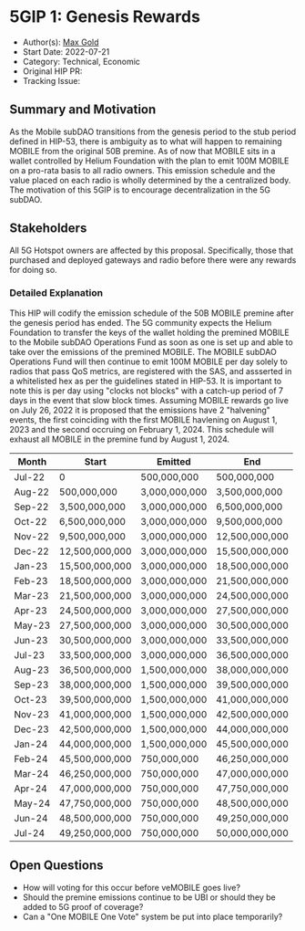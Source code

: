 # 5GIP 1: Genesis Rewards

* Author(s): [Max Gold](https://github.com/maxgold91)
* Start Date: 2022-07-21
* Category: Technical, Economic
* Original HIP PR: 
* Tracking Issue: 

## Summary and Motivation

As the Mobile subDAO transitions from the genesis period to the stub period defined in HIP-53, there is ambiguity as to what will happen to remaining MOBILE from the original 50B premine.  As of now that MOBILE sits in a wallet controlled by Helium Foundation with the plan to emit 100M MOBILE on a pro-rata basis to all radio owners.  This emission schedule and the value placed on each radio is wholly determined by the a centralized body.  The motivation of this 5GIP is to encourage decentralization in the 5G subDAO.

## Stakeholders

All 5G Hotspot owners are affected by this proposal. Specifically, those that purchased and deployed gateways and radio before there were any rewards for doing so.

### Detailed Explanation

This HIP will codify the emission schedule of the 50B MOBILE premine after the genesis period has ended.  The 5G community expects the Helium Foundation to transfer the keys of the wallet holding the premined MOBILE to the Mobile subDAO Operations Fund as soon as one is set up and able to take over the emissions of the premined MOBILE.  The MOBILE subDAO Operations Fund will then continue to emit 100M MOBILE per day solely to radios that pass QoS metrics, are registered with the SAS, and assserted in a whitelisted hex as per the guidelines stated in HIP-53.  It is important to note this is per day using "clocks not blocks" with a catch-up period of 7 days in the event that slow block times.  Assuming MOBILE rewards go live on July 26, 2022 it is proposed that the emissions have 2 "halvening" events, the first coinciding with the first MOBILE havlening on August 1, 2023 and the second occruing on February 1, 2024.  This schedule will exhaust all MOBILE in the premine fund by August 1, 2024. 

| Month |	Start |	Emitted |	End|
| - |	- |	- |	- |
|Jul-22 |	0	|500,000,000	|500,000,000
|Aug-22	|500,000,000	|3,000,000,000|	3,500,000,000|
|Sep-22|	3,500,000,000|	3,000,000,000|	6,500,000,000|
|Oct-22	|6,500,000,000	|3,000,000,000	|9,500,000,000|
|Nov-22	|9,500,000,000	|3,000,000,000	|12,500,000,000|
|Dec-22	|12,500,000,000	|3,000,000,000|	15,500,000,000|
|Jan-23	|15,500,000,000	|3,000,000,000|	18,500,000,000|
|Feb-23	|18,500,000,000	|3,000,000,000|	21,500,000,000|
|Mar-23	|21,500,000,000	|3,000,000,000|	24,500,000,000|
|Apr-23	|24,500,000,000	|3,000,000,000|	27,500,000,000|
|May-23	|27,500,000,000	|3,000,000,000|	30,500,000,000|
|Jun-23	|30,500,000,000	|3,000,000,000|	33,500,000,000|
|Jul-23	|33,500,000,000	|3,000,000,000|	36,500,000,000|
|Aug-23	|36,500,000,000	|1,500,000,000|	38,000,000,000|
|Sep-23	|38,000,000,000	|1,500,000,000|	39,500,000,000|
|Oct-23	|39,500,000,000	|1,500,000,000|	41,000,000,000|
|Nov-23	|41,000,000,000	|1,500,000,000|	42,500,000,000|
|Dec-23	|42,500,000,000	|1,500,000,000|	44,000,000,000|
|Jan-24	|44,000,000,000	|1,500,000,000|	45,500,000,000|
|Feb-24	|45,500,000,000	|750,000,000|	46,250,000,000|
|Mar-24	|46,250,000,000	|750,000,000|	47,000,000,000|
|Apr-24	|47,000,000,000	|750,000,000|	47,750,000,000|
|May-24	|47,750,000,000	|750,000,000|	48,500,000,000|
|Jun-24	|48,500,000,000	|750,000,000|	49,250,000,000|
|Jul-24	|49,250,000,000	|750,000,000|	50,000,000,000|


## Open Questions

* How will voting for this occur before veMOBILE goes live?
* Should the premine emissions continue to be UBI or should they be added to 5G proof of coverage?
* Can a "One MOBILE One Vote" system be put into place temporarily?



